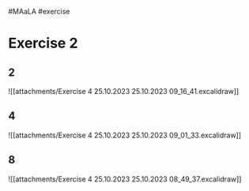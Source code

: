 #MAaLA #exercise 

# Exercise 2
## 2
![[attachments/Exercise 4 25.10.2023 25.10.2023 09_16_41.excalidraw]]

## 4
![[attachments/Exercise 4 25.10.2023 25.10.2023 09_01_33.excalidraw]]

## 8
![[attachments/Exercise 4 25.10.2023 25.10.2023 08_49_37.excalidraw]]



